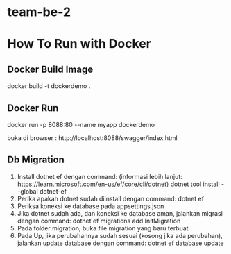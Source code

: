 # team-be-2

# How To Run with Docker
## Docker Build Image
docker build -t dockerdemo .

## Docker Run
docker run -p 8088:80 --name myapp dockerdemo

buka di browser : http://localhost:8088/swagger/index.html

## Db Migration
1. Install dotnet ef dengan command: (informasi lebih lanjut: https://learn.microsoft.com/en-us/ef/core/cli/dotnet)
dotnet tool install --global dotnet-ef
2. Perika apakah dotnet sudah diinstall dengan command:
dotnet ef
3. Periksa koneksi ke database pada appsettings.json
4. Jika dotnet sudah ada, dan koneksi ke database aman, jalankan migrasi dengan command:
dotnet ef migrations add InitMigration
5. Pada folder migration, buka file migration yang baru terbuat
6. Pada Up, jika perubahannya sudah sesuai (kosong jika ada perubahan), jalankan update database dengan command:
dotnet ef database update